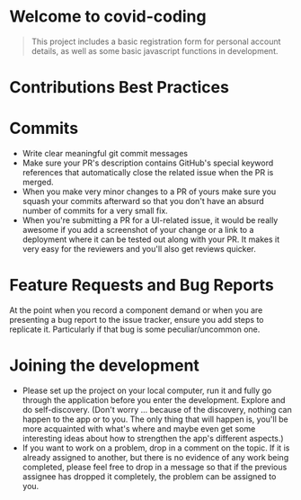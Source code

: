 # Welcome to covid-coding

> This project includes a basic registration form for personal account details, as well as some basic javascript functions in development.

# Contributions Best Practices

# Commits
-  Write clear meaningful git commit messages
-  Make sure your PR's description contains GitHub's special keyword references that automatically close the related issue when the PR is merged.
-  When you make very minor changes to a PR of yours make sure you squash your commits afterward so that you don't have an absurd number of commits for a very small fix.
-  When you're submitting a PR for a UI-related issue, it would be really awesome if you add a screenshot of your change or a link to a deployment where it can be tested out along with your PR. It makes it very easy for the reviewers and you'll also get reviews quicker.

# Feature Requests and Bug Reports
At the point when you record a component demand or when you are presenting a bug report to the issue tracker, ensure you add steps to replicate it. Particularly if that bug is some peculiar/uncommon one.

# Joining the development
-  Please set up the project on your local computer, run it and fully go through the application before you enter the development. Explore and do self-discovery. (Don't worry ... because of the discovery, nothing can happen to the app or to you. The only thing that will happen is, you'll be more acquainted with what's where and maybe even get some interesting ideas about how to strengthen the app's different aspects.)
- If you want to work on a problem, drop in a comment on the topic. If it is already assigned to another, but there is no evidence of any work being completed, please feel free to drop in a message so that if the previous assignee has dropped it completely, the problem can be assigned to you.
